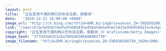 ```yaml
---
layout: post
title:  "正在宣泄不满的两只巴布亚企鹅，南极洲"
date:   "2019-12-22 16:00:00 +0800"
image_url: "http://cn.bing.com/th?id=OHR.AiringGrievances_ZH-CN5830208720_1920x1080.jpg&rf=LaDigue_1920x1080.jpg&pid=hp"
link: "/search?q=%e5%b7%b4%e5%b8%83%e4%ba%9a%e4%bc%81%e9%b9%85&form=hpcapt&mkt=zh-cn"
copyright: "正在宣泄不满的两只巴布亚企鹅，南极洲 (© Grafissimo/Getty Images)"
image_hash: "377d43a8353cba76018b506b80981f30"
image_filename: "th?id=OHR.AiringGrievances_ZH-CN5830208720_1920x1080.jpg&rf=LaDigue_1920x1080.jpg&pid=hp"
---
```

